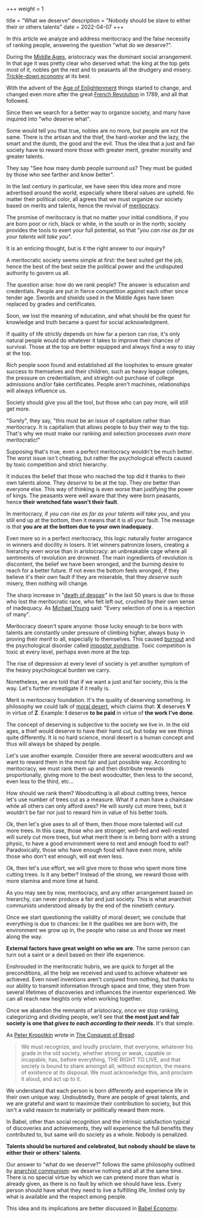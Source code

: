 +++
weight = 1

title = "What we deserve"
description = "Nobody should be slave to either their or others talents"
date = 2022-04-07
+++

In this article we analyze and address meritocracy and the false necessity of ranking people, answering the question "what do we deserve?".

During the [Middle Ages](https://en.wikipedia.org/wiki/Middle_Ages), aristocracy was the dominant social arrangement. In that age it was pretty clear who deserved what: the king at the top gets most of it, nobles get the rest and to peasants all the drudgery and misery. [Trickle-down economy](https://en.wikipedia.org/wiki/Trickle-down_economics) at its best.

With the advent of the [Age of Enlightenment](https://en.wikipedia.org/wiki/Age_of_Enlightenment) things started to change, and changed even more after the great [French Revolution](https://en.wikipedia.org/wiki/French_Revolution) in 1789, and all that followed.

Since then we search for a better way to organize society, and many have inquired into "who deserve what".

Some would tell you that true, nobles are no more, but people are not the same. There is the artisan and the thief, the hard-worker and the lazy, the smart and the dumb, the good and the evil. Thus the idea that a just and fair society have to reward more those with greater merit, greater morality and greater talents.

They say "See how many dumb people surround us? They must be guided by those who see farther and know better".

In the last century in particular, we have seen this idea more and more advertised around the world, especially where liberal values are upheld. No matter their political color, all agrees that we must organize our society based on merits and talents, hence the revival of [meritocracy](https://en.wikipedia.org/wiki/Meritocracy).

The promise of meritocracy is that no matter your initial conditions, if you are born poor or rich, black or white, in the south or in the north; society provides the tools to exert your full potential, so that "*you can rise as far as your talents will take you*".

It is an enticing thought, but is it the right answer to our inquiry?

A meritocratic society seems simple at first: the best suited get the job, hence the best of the best seize the political power and the undisputed authority to govern us all.

The question arise: how do we rank people? The answer is education and credentials. People are put in fierce competition against each other since tender age. Swords and shields used in the Middle Ages have been replaced by grades and certificates.

Soon, we lost the meaning of education, and what should be the quest for knowledge and truth became a quest for social acknowledgment.

If quality of life strictly depends on how far a person can rise, it's only natural people would do whatever it takes to improve their chances of survival. Those at the top are better equipped and always find a way to stay at the top.

Rich people soon found and established all the loopholes to ensure greater success to themselves and their children, such as heavy league colleges, the pressure on credentialism, and straight-out purchase of college admissions and/or fake certificates. People aren't machines, relationships will always influence us.

Society should give you all the tool, but those who can pay more, will still get more.

"Surely", they say, "this must be an issue of capitalism rather than meritocracy. It is capitalism that allows people to buy their way to the top. That's why we must make our ranking and selection processes *even more* meritocratic!"

Supposing that's true, even a perfect meritocracy wouldn't be much better. The worst issue isn't cheating, but rather the psychological effects caused by toxic competition and strict hierarchy.

It induces the belief that those who reached the top did it thanks to their own talents alone. They *deserve* to be at the top. They *are* better than everyone else. This way of thinking is even worse than justifying the power of kings. The peasants were well aware that they were born peasants, hence **their wretched fate wasn't their fault**.

In meritocracy, if *you can rise as far as your talents will take you*, and you still end up at the bottom, then it means that it is all your fault. The message is that **you are at the bottom due to your own inadequacy**.

Even more so in a perfect meritocracy, this logic naturally foster arrogance in winners and docility in losers. It let winners patronize losers, creating a hierarchy even worse than in aristocracy: an unbreakable cage where all sentiments of revolution are drowned. The main ingredients of revolution is discontent, the belief we have been wronged, and the burning desire to reach for a better future. If not even the bottom feels wronged, if they believe it's their own fault if they are miserable, that they *deserve* such misery, then nothing will change.

The sharp increase in "[death of despair](https://en.wikipedia.org/wiki/Diseases_of_despair)" in the last 50 years is due to those who lost the meritocratic race, who felt left out, crushed by their own sense of inadequacy. As [Michael Young](https://en.wikipedia.org/wiki/Michael_Young) said: "Every selection of one is a rejection of many".

Meritocracy doesn't spare anyone: those lucky enough to be born with talents are constantly under pressure of climbing higher, always busy in proving their *merit* to all, especially to themselves. This caused [burnout](https://en.wikipedia.org/wiki/Occupational_burnout) and the psychological disorder called [impostor syndrome](https://en.wikipedia.org/wiki/Impostor_syndrome). Toxic competition is toxic at every level, perhaps even more at the top.

The rise of depression at every level of society is yet another symptom of the heavy psychological burden we carry.

Nonetheless, we are told that if we want a just and fair society, this is the way. Let's further investigate if it really is.

Merit is meritocracy foundation. It's the quality of deserving something. In philosophy we could talk of [moral desert](https://en.wikipedia.org/wiki/Desert_%28philosophy%29), which claims that: **X** deserves **Y** in virtue of **Z**. Example: **I** deserve **to be paid** in virtue of **the work I've done**.

The concept of deserving is subjective to the society we live in. In the old ages, a thief would deserve to have their hand cut, but today we see things quite differently. It is no hard science, moral desert is a human concept and thus will always be shaped by people.

Let's use another example. Consider there are several woodcutters and we want to reward them in the most fair and just possible way. According to meritocracy, we must rank them up and then distribute rewards proportionally, giving more to the best woodcutter, then less to the second, even less to the third, etc...

How should we rank them? Woodcutting is all about cutting trees, hence let's use number of trees cut as a measure. What if a man have a chainsaw while all others can only afford axes? He will surely cut more trees, but it wouldn't be fair nor just to reward him in value of his better tools.

Ok, then let's give axes to all of them, then those more talented will cut more trees. In this case, those who are stronger, well-fed and well-rested will surely cut more trees, but what merit there is in being born with a strong physic, to have a good environment were to rest and enough food to eat? Paradoxically, those who have enough food will have even more, while those who don't eat enough, will eat even less.

Ok, then let's use effort, we will give more to those who spent more time cutting trees. Is it any better? Instead of the strong, we reward those with more stamina and more time at hand.

As you may see by now, meritocracy, and any other arrangement based on hierarchy, can never produce a fair and just society. This is what anarchist communists understood already by the end of the ninetieth century.

Once we start questioning the validity of moral desert, we conclude that everything is due to chances: be it the qualities we are born with, the environment we grow up in, the people who raise us and those we meet along the way.

**External factors have great weight on who we are**. The same person can turn out a saint or a devil based on their life experience.

Enshrouded in the meritocratic hubris, we are quick to forget all the preconditions, all the help we received and used to achieve whatever we achieved. Even novel inventions aren't conjured from nothing, but thanks to our ability to transmit information through space and time, they stem from several lifetimes of discoveries and influences the inventor experienced. We can all reach new heights only when working together.

Once we abandon the remnants of aristocracy, once we stop ranking, categorizing and dividing people, we'll see that **the most just and fair society is one that *gives to each according to their needs***. It's that simple.

As [Peter Kropotkin](https://en.wikipedia.org/wiki/Peter_Kropotkin) wrote in [The Conquest of Bread](https://theanarchistlibrary.org/library/petr-kropotkin-the-conquest-of-bread):
> We must recognize, and loudly proclaim, that everyone, whatever his grade in the old society, whether strong or weak, capable or incapable, has, before everything, THE RIGHT TO LIVE, and that society is bound to share amongst all, without exception, the means of existence at its disposal. We must acknowledge this, and proclaim it aloud, and act up to it.

We understand that each person is born differently and experience life in their own unique way. Undoubtedly, there are people of great talents, and we are grateful and want to maximize their contribution to society, but this isn't a valid reason to materially or politically reward them more.

In Babel, other than social recognition and the intrinsic satisfaction typical of discoveries and achievements, they will experience the full benefits they contributed to, but same will do society as a whole. Nobody is penalized.

**Talents should be nurtured and celebrated, but nobody should be slave to either their or others' talents**.

Our answer to "what do we deserve?" follows the same philosophy outlined by [anarchist communism](https://en.wikipedia.org/wiki/Anarcho-communism): we deserve nothing and all at the same time. There is no special virtue by which we can pretend more than what is already given, as there is no fault by which we should have less. Every person should have what they need to live a fulfilling life, limited only by what is available and the respect among people.

This idea and its implications are better discussed in [Babel Economy](@content/blog/in-depth-economy/index.md).
